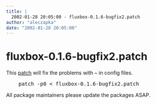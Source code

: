 ```yaml
---
title: |
  2002-01-28 20:05:00 - fluxbox-0.1.6-bugfix2.patch
author: "aleczapka"
date: "2002-01-28 20:05:00"
---
```


# fluxbox-0.1.6-bugfix2.patch

This <a href="/download/patches/fluxbox-0.1.6-bugfix2.patch">patch</a> will fix the problems with <code><b>~</b></code> in config files.<br>
<pre>
    patch -p0 < fluxbox-0.1.6-bugfix2.patch
</pre>
All package maintainers please update the packages ASAP.





